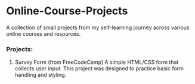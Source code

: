 # Online-Course-Projects
A collection of small projects from my self-learning journey across various online courses and resources.

### Projects:
1. Survey Form (from FreeCodeCamp)
A simple HTML/CSS form that collects user input. This project was designed to practice basic form handling and styling.